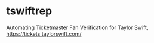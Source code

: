 # tswiftrep
Automating Ticketmaster Fan Verification for Taylor Swift, https://tickets.taylorswift.com/
